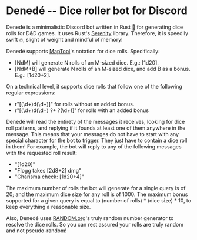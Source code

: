 # Denedé -- Dice roller bot for Discord
Denedé is a minimalistic Discord bot written in Rust 🦀 for generating dice rolls for D&D games. It uses Rust's [Serenity](https://github.com/serenity-rs/serenity) library. Therefore, it is speedily swift 🔥, slight of weight and mindful of memory!

Denedé supports [MapTool](https://github.com/RPTools/maptool)'s notation for dice rolls. Specifically:
 * [NdM] will generate N rolls of an M-sized dice. E.g.: [1d20].
 * [NdM+B] will generate N rolls of an M-sized dice, and add B as a bonus. E.g.: [1d20+2].

On a technical level, it supports dice rolls that follow one of the following regular expressions:
 * r"\[(\d+)d(\d+)\]" for rolls without an added bonus.
 * r"\[(\d+)d(\d+) ?\+ ?(\d+)\]" for rolls with an added bonus
 
Denedé will read the entirety of the messages it receives, looking for dice roll patterns, and replying if it founds at least one of them anywhere in the message. This means that your messages do not have to start with any special character for the bot to trigger. They just have to contain a dice roll in them! For example, the bot will reply to any of the following messages with the requested roll result:
 * "[1d20]"
 * "Flogg takes [2d8+2] dmg"
 * "Charisma check: [1d20+4]"

The maximum number of rolls the bot will generate for a single query is of 20; and the maximum dice size for any roll is of 1000. The maximum bonus supported for a given query is equal to (number of rolls) * (dice size) * 10, to keep everything a reasonable size.

Also, Denedé uses [RANDOM.org](https://www.random.org)'s truly random number generator to resolve the dice rolls. So you can rest assured your rolls are truly random and not pseudo-random!

